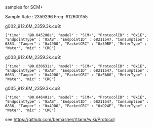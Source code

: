 
samples for SCM+ 

Sample Rate : 2359296
Freq: 912600155

g002_912.6M_2359.3k.cu8:
```
{"time" : "@0.045208s", "model" : "SCM+", "ProtocolID" : "0x1E", "EndpointType" : "0xAB", "EndpointID" : 68211547, "Consumption" : 6883, "Tamper" : "0x4900", "PacketCRC" : "0x39BE", "MeterType" : "Water", "mic" : "CRC"}
```

g003_912.6M_2359.3k.cu8:
```
{"time" : "@0.030631s", "model" : "SCM+", "ProtocolID" : "0x1E", "EndpointType" : "0xAB", "EndpointID" : 68211547, "Consumption" : 6653, "Tamper" : "0x4900", "PacketCRC" : "0xFA00", "MeterType" : "Water", "mic" : "CRC"}
```

g005_912.6M_2359.3k.cu8
```
{"time" : "@0.046401s", "model" : "SCM+", "ProtocolID" : "0x1E", "EndpointType" : "0xAB", "EndpointID" : 68211547, "Consumption" : 6886, "Tamper" : "0x4900", "PacketCRC" : "0xD24E", "MeterType" : "Water", "mic" : "CRC"}
```

see https://github.com/bemasher/rtlamr/wiki/Protocol
